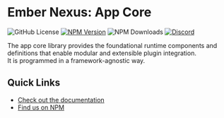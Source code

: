 # Ember Nexus: App Core

![GitHub License](https://img.shields.io/github/license/ember-nexus/app-core)
[![NPM Version](https://img.shields.io/npm/v/%40ember-nexus%2Fapp-core)](https://www.npmjs.com/package/@ember-nexus/app-core)
![NPM Downloads](https://img.shields.io/npm/dm/%40ember-nexus%2Fapp-core)
[![Discord](https://img.shields.io/discord/1135243882360221787?logo=discord&label=Discord&color=%235865f2)](https://discord.gg/qbQFBrJrRC)

The app core library provides the foundational runtime components and definitions that enable modular and extensible
plugin integration.  
It is programmed in a framework-agnostic way.

## Quick Links

- [Check out the documentation](https://ember-nexus.github.io/app-core)
- [Find us on NPM](https://www.npmjs.com/package/@ember-nexus/app-core)
